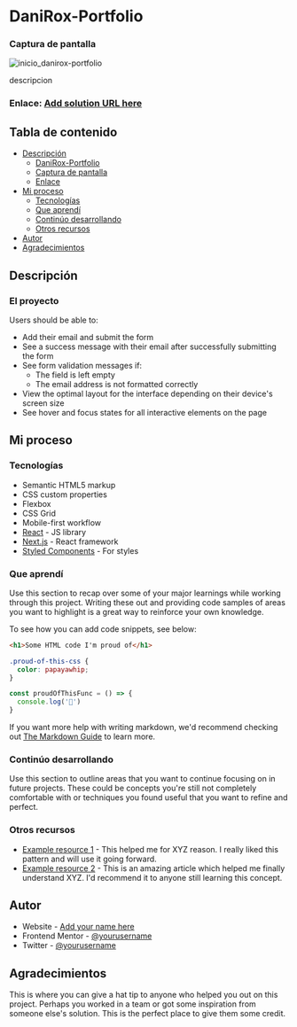 # DaniRox-Portfolio

### Captura de pantalla
![inicio_danirox-portfolio](https://user-images.githubusercontent.com/108234679/252532204-56f2f31c-c3fe-4080-b484-f5b941277cd9.png)

descripcion

### Enlace: [Add solution URL here](https://your-solution-url.com)

## Tabla de contenido

- [Descripción](#descripción)
  - [DaniRox-Portfolio](#DaniRox-Portfolio)
  - [Captura de pantalla](#captura-de-pantalla)
  - [Enlace](#enlace)
- [Mi proceso](#mi-proceso)
  - [Tecnologías](#tecnologías)
  - [Que aprendí](#que-aprendí)
  - [Continúo desarrollando](#continúo-desarrollando)
  - [Otros recursos](#otros-recursos)
- [Autor](#autor)
- [Agradecimientos](#agradecimientos)


## Descripción

### El proyecto

Users should be able to:

- Add their email and submit the form
- See a success message with their email after successfully submitting the form
- See form validation messages if:
  - The field is left empty
  - The email address is not formatted correctly
- View the optimal layout for the interface depending on their device's screen size
- See hover and focus states for all interactive elements on the page


## Mi proceso

### Tecnologías

- Semantic HTML5 markup
- CSS custom properties
- Flexbox
- CSS Grid
- Mobile-first workflow
- [React](https://reactjs.org/) - JS library
- [Next.js](https://nextjs.org/) - React framework
- [Styled Components](https://styled-components.com/) - For styles


### Que aprendí

Use this section to recap over some of your major learnings while working through this project. Writing these out and providing code samples of areas you want to highlight is a great way to reinforce your own knowledge.

To see how you can add code snippets, see below:

```html
<h1>Some HTML code I'm proud of</h1>
```
```css
.proud-of-this-css {
  color: papayawhip;
}
```
```js
const proudOfThisFunc = () => {
  console.log('🎉')
}
```

If you want more help with writing markdown, we'd recommend checking out [The Markdown Guide](https://www.markdownguide.org/) to learn more.


### Continúo desarrollando

Use this section to outline areas that you want to continue focusing on in future projects. These could be concepts you're still not completely comfortable with or techniques you found useful that you want to refine and perfect.


### Otros recursos

- [Example resource 1](https://www.example.com) - This helped me for XYZ reason. I really liked this pattern and will use it going forward.
- [Example resource 2](https://www.example.com) - This is an amazing article which helped me finally understand XYZ. I'd recommend it to anyone still learning this concept.


## Autor

- Website - [Add your name here](https://www.your-site.com)
- Frontend Mentor - [@yourusername](https://www.frontendmentor.io/profile/yourusername)
- Twitter - [@yourusername](https://www.twitter.com/yourusername)


## Agradecimientos

This is where you can give a hat tip to anyone who helped you out on this project. Perhaps you worked in a team or got some inspiration from someone else's solution. This is the perfect place to give them some credit.

